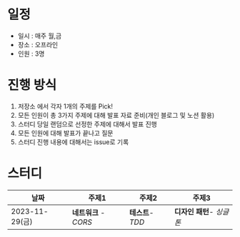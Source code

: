 # 일정 
- 일시 : 매주 월,금
- 장소 : 오프라인
- 인원 : 3명

# 진행 방식
1. <a herf="https://github.com/ksundong/backend-interview-question">저장소</a> 에서 각자 1개의 주제를 Pick!
3. 모든 인원이 총 3가지 주제에 대해 발표 자료 준비(개인 블로그 및 노션 활용)
4. 스터디 당일 랜덤으로 선정한 주제에 대해서 발표 진행
5. 모든 인원에 대해 발표가 끝나고 질문
6. 스터디 진행 내용에 대해서는 issue로 기록

# 스터디
|날짜|주제1|주제2|주제3|
|------|------|---|---|
|2023-11-29(금)|**네트워크** - *CORS*|**테스트**- *TDD*|**디자인 패턴**- *싱글톤*|
